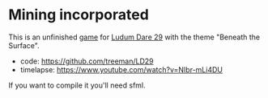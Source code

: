
Mining incorporated
===================

This is an unfinished [game](http://www.ludumdare.com/compo/ludum-dare-29/?action=preview&uid=1895) for [Ludum Dare 29](http://www.ludumdare.com/compo/) with the theme "Beneath the Surface".

* code: <https://github.com/treeman/LD29>
* timelapse: <https://www.youtube.com/watch?v=NIbr-mLi4DU>

If you want to compile it you'll need sfml.

